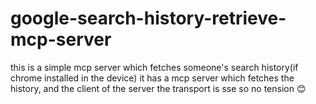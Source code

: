 # google-search-history-retrieve-mcp-server
this is a simple mcp server which fetches someone's search history(if chrome installed in the device)
it has a mcp server which fetches the history, and the client of the server the transport is sse so no tension 😊 
